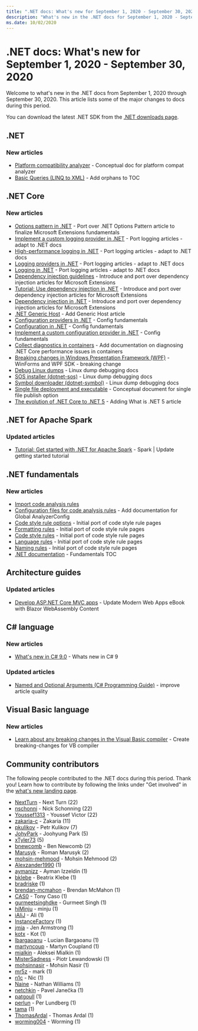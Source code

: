 ```yaml
---
title: ".NET docs: What's new for September 1, 2020 - September 30, 2020"
description: "What's new in the .NET docs for September 1, 2020 - September 30, 2020."
ms.date: 10/02/2020
---
```


# .NET docs: What's new for September 1, 2020 - September 30, 2020

Welcome to what's new in the .NET docs from September 1, 2020 through September 30, 2020. This article lists some of the major changes to docs during this period.

You can download the latest .NET SDK from the [.NET downloads page](https://dotnet.microsoft.com/download).

## .NET

### New articles

- [Platform compatibility analyzer](../standard/analyzers/platform-compat-analyzer.md) - Conceptual doc for platform compat analyzer
- [Basic Queries (LINQ to XML)](../standard/linq/basic-queries-linq-to-xml.md) - Add orphans to TOC

## .NET Core

### New articles

- [Options pattern in .NET](../core/extensions/options.md) - Port over .NET Options Pattern article to finalize Microsoft Extensions fundamentals
- [Implement a custom logging provider in .NET](../core/extensions/custom-logging-provider.md) - Port logging articles - adapt to .NET docs
- [High-performance logging in .NET](../core/extensions/high-performance-logging.md) - Port logging articles - adapt to .NET docs
- [Logging providers in .NET](../core/extensions/logging-providers.md) - Port logging articles - adapt to .NET docs
- [Logging in .NET](../core/extensions/logging.md) - Port logging articles - adapt to .NET docs
- [Dependency injection guidelines](../core/extensions/dependency-injection-guidelines.md) - Introduce and port over dependency injection articles for Microsoft Extensions
- [Tutorial: Use dependency injection in .NET](../core/extensions/dependency-injection-usage.md) - Introduce and port over dependency injection articles for Microsoft Extensions
- [Dependency injection in .NET](../core/extensions/dependency-injection.md) - Introduce and port over dependency injection articles for Microsoft Extensions
- [.NET Generic Host](../core/extensions/generic-host.md) - Add Generic Host article
- [Configuration providers in .NET](../core/extensions/configuration-providers.md) - Config fundamentals
- [Configuration in .NET](../core/extensions/configuration.md) - Config fundamentals
- [Implement a custom configuration provider in .NET](../core/extensions/custom-configuration-provider.md) - Config fundamentals
- [Collect diagnostics in containers](../core/diagnostics/diagnostics-in-containers.md) - Add documentation on diagnosing .NET Core performance issues in containers
- [Breaking changes in Windows Presentation Framework (WPF)](../core/compatibility/windows-forms/5.0/automatically-infer-winexe-output-type.md) - WinForms and WPF SDK - breaking change
- [Debug Linux dumps](../core/diagnostics/debug-linux-dumps.md) - Linux dump debugging docs
- [SOS installer (dotnet-sos)](../core/diagnostics/dotnet-sos.md) - Linux dump debugging docs
- [Symbol downloader (dotnet-symbol)](../core/diagnostics/dotnet-symbol.md) - Linux dump debugging docs
- [Single file deployment and executable](../core/deploying/single-file.md) - Conceptual document for single file publish option
- [The evolution of .NET Core to .NET 5](../core/dotnet-five.md) - Adding What is .NET 5 article

## .NET for Apache Spark

### Updated articles

- [Tutorial: Get started with .NET for Apache Spark](../spark/tutorials/get-started.md) - Spark | Update getting started tutorial

## .NET fundamentals

### New articles

- [Import code analysis rules](../fundamentals/code-analysis/quality-rules/index.md)
- [Configuration files for code analysis rules](../fundamentals/code-analysis/configuration-files.md) - Add documentation for Global AnalyzerConfig
- [Code style rule options](../fundamentals/code-analysis/code-style-rule-options.md) - Initial port of code style rule pages
- [Formatting rules](../fundamentals/code-analysis/style-rules/formatting-rules.md) - Initial port of code style rule pages
- [Code style rules](../fundamentals/code-analysis/style-rules/index.md) - Initial port of code style rule pages
- [Language rules](../fundamentals/code-analysis/style-rules/language-rules.md) - Initial port of code style rule pages
- [Naming rules](../fundamentals/code-analysis/style-rules/naming-rules.md) - Initial port of code style rule pages
- [.NET documentation](../fundamentals/index.yml) - Fundamentals TOC

## Architecture guides

### Updated articles

- [Develop ASP.NET Core MVC apps](../architecture/modern-web-apps-azure/develop-asp-net-core-mvc-apps.md) - Update Modern Web Apps eBook with Blazor WebAssembly Content

## C# language

### New articles

- [What's new in C# 9.0](../csharp/whats-new/csharp-9.md) - Whats new in C# 9

### Updated articles

- [Named and Optional Arguments (C# Programming Guide)](../csharp/programming-guide/classes-and-structs/named-and-optional-arguments.md) - improve article quality

## Visual Basic language

### New articles

- [Learn about any breaking changes in the Visual Basic compiler](../visual-basic/whats-new/breaking-changes.md) - Create breaking-changes for VB compiler

## Community contributors

The following people contributed to the .NET docs during this period. Thank you! Learn how to contribute by following the links under "Get involved" in the [what's new landing page](index.yml).

- [NextTurn](https://github.com/NextTurn) - Next Turn (22)
- [nschonni](https://github.com/nschonni) - Nick Schonning (22)
- [Youssef1313](https://github.com/Youssef1313) - Youssef Victor (22)
- [zakaria-c](https://github.com/zakaria-c) - Zakaria (11)
- [pkulikov](https://github.com/pkulikov) - Petr Kulikov (7)
- [JohyPark](https://github.com/JohyPark) - Joohyung Park (5)
- [xTyler73](https://github.com/xTyler73) (5)
- [bnewcomb](https://github.com/bnewcomb) - Ben Newcomb (2)
- [Marusyk](https://github.com/Marusyk) - Roman Marusyk (2)
- [mohsin-mehmood](https://github.com/mohsin-mehmood) - Mohsin Mehmood (2)
- [Alexzander1990](https://github.com/Alexzander1990) (1)
- [aymanizz](https://github.com/aymanizz) - Ayman Izzeldin (1)
- [bklebe](https://github.com/bklebe) - Beatrix Klebe (1)
- [bradriske](https://github.com/bradriske) (1)
- [brendan-mcmahon](https://github.com/brendan-mcmahon) - Brendan McMahon (1)
- [CAS0](https://github.com/CAS0) - Tony Caso (1)
- [gurmeetsinghdke](https://github.com/gurmeetsinghdke) - Gurmeet Singh (1)
- [hiMinju](https://github.com/hiMinju) - minju (1)
- [iAliJ](https://github.com/iAliJ) - Ali (1)
- [InstanceFactory](https://github.com/InstanceFactory) (1)
- [jmia](https://github.com/jmia) - Jen Armstrong (1)
- [kotx](https://github.com/kotx) - Kot (1)
- [lbargaoanu](https://github.com/lbargaoanu) - Lucian Bargaoanu (1)
- [martyncoup](https://github.com/martyncoup) - Martyn Coupland (1)
- [mialkin](https://github.com/mialkin) - Aleksei Mialkin (1)
- [MisterSadness](https://github.com/MisterSadness) - Piotr Lewandowski (1)
- [mohsinnasir](https://github.com/mohsinnasir) - Mohsin Nasir (1)
- [mr5z](https://github.com/mr5z) - mark (1)
- [n1c](https://github.com/n1c) - Nic (1)
- [Naine](https://github.com/Naine) - Nathan Williams (1)
- [netchkin](https://github.com/netchkin) - Pavel Janečka (1)
- [patgoull](https://github.com/patgoull) (1)
- [perlun](https://github.com/perlun) - Per Lundberg (1)
- [tama](https://github.com/tama) (1)
- [ThomasArdal](https://github.com/ThomasArdal) - Thomas Ardal (1)
- [worming004](https://github.com/worming004) - Worming (1)
